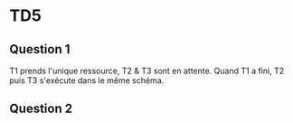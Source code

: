 # TD5

## Question 1

T1 prends l'unique ressource, T2 & T3 sont en attente. Quand T1 a fini, T2 puis T3 s'exécute dans le même schéma.

## Question 2

